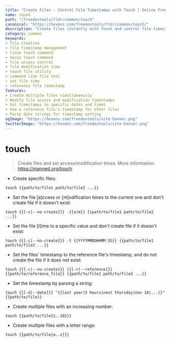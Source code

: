 ```yaml
---
title: "Create Files - Control File Timestamps with Touch | Online Free DevTools by Hexmos"
name: touch
path: "/freedevtools/tldr/common/touch"
canonical: "https://hexmos.com/freedevtools/tldr/common/touch/"
description: "Create files instantly with Touch and control file timestamps with ease. Manage file access and modification times with this free online tool, no registration required."
category: common
keywords:
- file creation
- file timestamp management
- linux touch command
- macos touch command
- file access control
- file modification time
- touch file utility
- command line file tool
- set file time
- reference file timestamp
features:
- Create multiple files simultaneously
- Modify file access and modification timestamps
- Set timestamps to specific dates and times
- Use a reference file's timestamp for other files
- Parse date strings for timestamp setting
ogImage: "https://hexmos.com/freedevtools/site-banner.png"
twitterImage: "https://hexmos.com/freedevtools/site-banner.png"
---
```


# touch

> Create files and set access/modification times.
> More information: <https://manned.org/touch>.

- Create specific files:

`touch {{path/to/file1 path/to/file2 ...}}`

- Set the file [a]ccess or [m]odification times to the current one and don't create file if it doesn't exist:

`touch {{[-c|--no-create]}} -{{a|m}} {{path/to/file1 path/to/file2 ...}}`

- Set the file [t]ime to a specific value and don't create file if it doesn't exist:

`touch {{[-c|--no-create]}} -t {{YYYYMMDDHHMM.SS}} {{path/to/file1 path/to/file2 ...}}`

- Set the files' timestamp to the reference file's timestamp, and do not create the file if it does not exist:

`touch {{[-c|--no-create]}} {{[-r|--reference]}} {{path/to/reference_file}} {{path/to/file1 path/to/file2 ...}}`

- Set the timestamp by parsing a string:

`touch {{[-d|--date]}} "{{last year|5 hours|next thursday|nov 14|...}}" {{path/to/file}}`

- Create multiple files with an increasing number:

`touch {{path/to/file{1..10}}}`

- Create multiple files with a letter range:

`touch {{path/to/file{a..z}}}`
